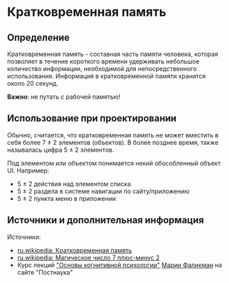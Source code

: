 # Кратковременная память

## Определение

Кратковременная память - составная часть памяти человека, которая позволяет в течение короткого времени удерживать небольшое количество информации, необходимой для непосредственного использования. Информация в кратковременной памяти хранится около 20 секунд. 

**Важно**: не путать с рабочей памятью!

## Использование при проектировании

Обычно, считается, что кратковременная память не может вместить в себя более 7 ± 2 элементов (объектов).
В более позднее время, также называлась цифра 5 ± 2 элементов.

Под элементом или объектом понимается некий обособленный объект UI. Например:

- 5 ± 2 действия над элементом списка
- 5 ± 2 раздела в системе навигации по сайту/приложению
- 5 ± 2 пункта меню в приложении


## Источники и дополнительная информация

Источники:

- [ru.wikipedia: Кратковременная память](https://ru.wikipedia.org/wiki/Кратковременная_память)
- [ru.wikipedia: Магическое число 7 плюс-минус 2](https://ru.wikipedia.org/wiki/Магическое_число_семь_плюс-минус_два)
- Курс лекций ["Основы когнитивной психологии"](https://postnauka.ru/courses/54141) [Марии Фаликман](https://postnauka.ru/author/falikman) на сайте "Постнаука"
